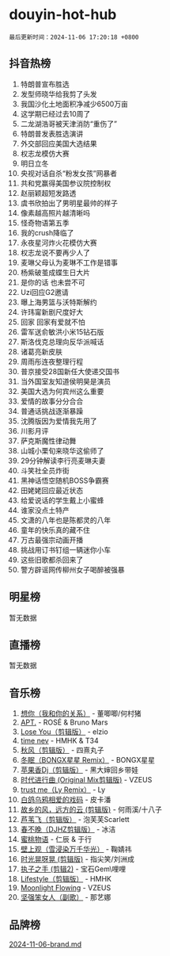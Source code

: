 # douyin-hot-hub

`最后更新时间：2024-11-06 17:20:18 +0800`

## 抖音热榜

1. 特朗普宣布胜选
1. 发型师晓华给我剪了头发
1. 我国沙化土地面积净减少6500万亩
1. 这学期已经过去10周了
1. 二龙湖浩哥被天津消防“重伤了”
1. 特朗普发表胜选演讲
1. 外交部回应美国大选结果
1. 权志龙模仿大赛
1. 明日立冬
1. 央视对话自杀“粉发女孩”网暴者
1. 共和党赢得美国参议院控制权
1. 赵丽颖超短发路透
1. 虞书欣拍出了男明星最帅的样子
1. 像素越高照片越清晰吗
1. 怪奇物语第五季
1. 我的crush降临了
1. 永夜星河炸火花模仿大赛
1. 权志龙说不要再少人了
1. 麦琳父母认为麦琳不工作是错事
1. 杨紫破茧成蝶生日大片
1. 是你的话 也未尝不可
1. Uzi回应G2邀请
1. 曝上海男篮与沃特斯解约
1. 许玮甯新剧尺度好大
1. 回家 回家有爱就不怕
1. 雷军送俞敏洪小米15钻石版
1. 斯洛伐克总理向反华派喊话
1. 诸葛亮新皮肤
1. 周雨彤连夜整理行程
1. 普京接受28国新任大使递交国书
1. 当外国室友知道侯明昊是演员
1. 美国大选为何宾州这么重要
1. 爱情的故事分分合合
1. 普通话挑战逐渐暴躁
1. 沈腾版因为爱情我先用了
1. 川影月评
1. 萨克斯魔性律动舞
1. 山城小栗旬来晓华这偷师了
1. 29分钟解读李行亮麦琳夫妻
1. 斗笑社全员炸街
1. 黑神话悟空随机BOSS争霸赛
1. 田姥姥回应最近状态
1. 给爱说话的学生戴上小蜜蜂
1. 谁家没点土特产
1. 文潇的八年也是陈都灵的八年
1. 童年的快乐真的藏不住
1. 万古最强宗动画开播
1. 挑战用订书钉组一辆迷你小车
1. 这些旧歌都杀回来了
1. 警方辟谣网传柳州女子喝醉被强暴

## 明星榜

暂无数据

## 直播榜

暂无数据

## 音乐榜

1. [想你（我和你的关系）](https://sf5-hl-cdn-tos.douyinstatic.com/obj/tos-cn-ve-2774/o8QxhcOBDYYX0zqKCjFVQXZ3RBffnRBQEogitG) - 董唧唧/何村猪
1. [APT.](https://sf3-cdn-tos.douyinstatic.com/obj/tos-cn-ve-2774/oUIcRnUtZBV1JgZtxIMCAiiBSVBSEEOCFfkeMQ) - ROSÉ & Bruno Mars
1. [Lose You（剪辑版）](https://sf3-cdn-tos.douyinstatic.com/obj/tos-cn-ve-2774/og9yxQxAWI86iBNr9ojBFMoWTIvDZZb8HwiGY) - elzio
1. [time nev](https://sf3-cdn-tos.douyinstatic.com/obj/tos-cn-ve-2774/oc6aICzpzBCWrhCvDVi2AZmQLt0gIBxfMEfd6i) - HMHK & T34
1. [秋风（剪辑版）](https://sf5-hl-cdn-tos.douyinstatic.com/obj/tos-cn-ve-2774/ocGaU84LfAfzMd2wbXdQFpCGhBiXg82JNMRRie) - 四熹丸子
1. [冬眠（BONGX星星 Remix）](https://sf5-hl-cdn-tos.douyinstatic.com/obj/tos-cn-ve-2774/oMCfFFoE3LwQ7agAgOIG4ieExqkeAsxNBEkLdz) - BONGX星星
1. [苹果香Dj（剪辑版）](https://sf3-cdn-tos.douyinstatic.com/obj/tos-cn-ve-2774/oEeIEQbYGAOspCTRAIeYF4Ok8LgZ8NBaRe4ztR) - 黑大婶回乡带娃
1. [时代进行曲 (Original Mix剪辑版)](https://sf5-hl-cdn-tos.douyinstatic.com/obj/tos-cn-ve-2774/oYrssziLdrtiW6cKABM8n5Vfc2xwXiIBInoAkn) - VZEUS
1. [trust me（Ly Remix）](https://sf5-hl-cdn-tos.douyinstatic.com/obj/tos-cn-ve-2774/oUo1M8fz5AfmMSExABQQKFE0eCMWgsiccfqrMA) - Ly
1. [白鸽乌鸦相爱的戏码](https://sf6-cdn-tos.douyinstatic.com/obj/tos-cn-ve-2774/oMVVEf6eDAOmFtNtCsEqKpIorBDM8Nkg6TZRqC) - 皮卡潘
1. [故乡的风，远方的云 (剪辑版)](https://sf5-hl-cdn-tos.douyinstatic.com/obj/tos-cn-ve-2774/ooPEdiZMrAAWisczq1WXoZYGU6GxII2UUBvYI) - 何雨溪/十八子
1. [芦苇飞（剪辑版）](https://sf5-hl-cdn-tos.douyinstatic.com/obj/tos-cn-ve-2774/ok3IaChjEFFoK3FAMzXDEgfpeE6Al3Nv2BnfCW) - 泡芙芙Scarlett
1. [春不晚（DJHZ剪辑版）](https://sf3-cdn-tos.douyinstatic.com/obj/tos-cn-ve-2774/osEZa7YZ6wNo9QDABgfGFaCQKRQTNafsBJDnKt) - 冰洁
1. [蜜桃物语](https://sf3-cdn-tos.douyinstatic.com/obj/tos-cn-ve-2774/oIhOSCZtIACtYU4XQkngiW9kCBfVD1Fz9IYeqL) - 仁辰 & 于行
1. [壁上观（雪浸染万千华光）](https://sf6-cdn-tos.douyinstatic.com/obj/tos-cn-ve-2774/ocIizBMxWi8vA8UdAMIYdYCjgBB5Z3WZWxrvY) - 鞠婧祎
1. [时光晃呀晃 (剪辑版)](https://sf5-hl-cdn-tos.douyinstatic.com/obj/tos-cn-ve-2774/o8ACeQem3gwI1x3GIYGAfKG0LJebKFRJDwRwyW) - 指尖笑/刘洲成
1. [执子之手 (剪辑2)](https://sf5-hl-cdn-tos.douyinstatic.com/obj/tos-cn-ve-2774/oUoZLQjCc31XzqsBnBQUNgeKtYPBcgbFDwtfcu) - 宝石Gem\哩哩
1. [Lifestyle（剪辑版）](https://sf3-cdn-tos.douyinstatic.com/obj/tos-cn-ve-2774/owfqGgjwG3V5lCLaAIezFMeg3LtuKNBaZKgzPV) - HMHK
1. [Moonlight Flowing](https://sf5-hl-cdn-tos.douyinstatic.com/obj/tos-cn-ve-2774/oopZsCtRnQgOhEYmv9FfBBgwmeaQmWQQZED9tN) - VZEUS
1. [坚强笨女人（副歌）](https://sf5-hl-cdn-tos.douyinstatic.com/obj/tos-cn-ve-2774/ospNInQiZvGWyBVg5zkNsAMct5uJIg1CrZiPL) - 那艺娜

## 品牌榜

[2024-11-06-brand.md](2024-11-06-brand.md)

